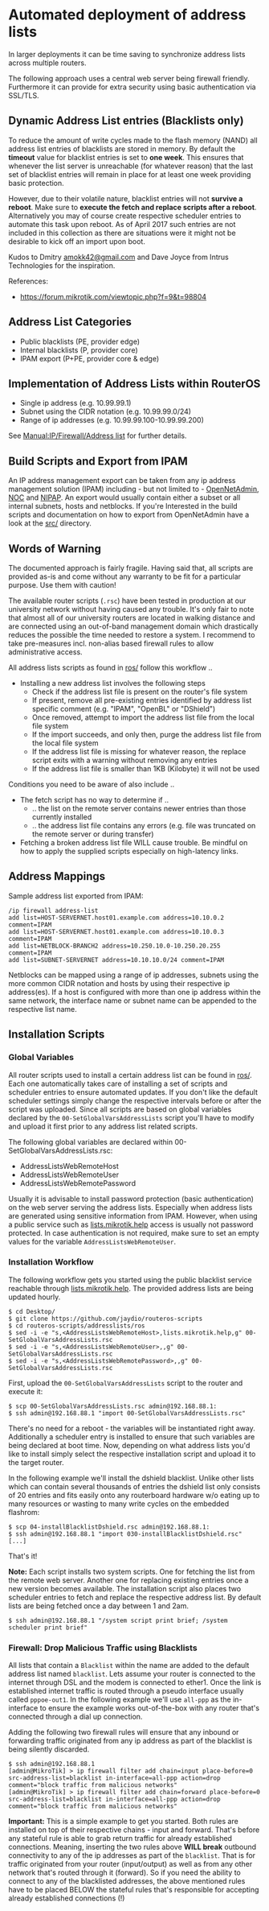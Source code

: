 # Automated deployment of address lists

In larger deployments it can be time saving to synchronize address lists across multiple routers.

The following approach uses a central web server being firewall friendly. Furthermore it can provide for extra security using basic authentication via SSL/TLS.

## Dynamic Address List entries (Blacklists only)

To reduce the amount of write cycles made to the flash memory (NAND) all address list entries of blacklists are stored in memory. By default the **timeout** value for blacklist entries is set to **one week**. This ensures that whenever the list server is unreachable (for whatever reason) that the last set of blacklist entries will remain in place for at least one week providing basic protection.

However, due to their volatile nature, blacklist entries will not **survive a reboot**. Make sure to **execute the fetch and replace scripts after a reboot**. Alternatively you may of course create respective scheduler entries to automate this task upon reboot. As of April 2017 such entries are not included in this collection as there are situations were it might not be desirable to kick off an import upon boot.

Kudos to Dmitry <amokk42@gmail.com> and Dave Joyce from Intrus Technologies for the inspiration.

References:

 * https://forum.mikrotik.com/viewtopic.php?f=9&t=98804

## Address List Categories

 * Public blacklists (PE, provider edge)
 * Internal blacklists (P, provider core)
 * IPAM export (P+PE, provider core & edge)

## Implementation of Address Lists within RouterOS

 * Single ip address (e.g. 10.99.99.1)
 * Subnet using the CIDR notation (e.g. 10.99.99.0/24)
 * Range of ip addresses (e.g. 10.99.99.100-10.99.99.200)

See [Manual:IP/Firewall/Address list](http://wiki.mikrotik.com/wiki/Manual:IP/Firewall/Address_list) for further details.

## Build Scripts and Export from IPAM

An IP address management export can be taken from any ip address management solution (IPAM) including - but not limited to - [OpenNetAdmin](http://opennetadmin.com/), [NOC](https://kb.nocproject.org/) and [NIPAP](http://spritelink.github.io/NIPAP/). An export would usually contain either a subset or all internal subnets, hosts and netblocks. If you're Interested in the build scripts and documentation on how to export from OpenNetAdmin have a look at the [src/](src/.) directory.

## Words of Warning

The documented approach is fairly fragile. Having said that, all scripts are provided as-is and come without any warranty to be fit for a particular purpose. Use them with caution!

The available router scripts (`.rsc`) have been tested in production at our university network without having caused any trouble. It's only fair to note that almost all of our university routers are located in walking distance and are connected using an out-of-band management domain which drastically reduces the possible the time needed to restore a system. I recommend to take pre-measures incl. non-alias based firewall rules to allow administrative access.

All address lists scripts as found in [ros/](ros/) follow this workflow ..

 * Installing a new address list involves the following steps
   * Check if the address list file is present on the router's file system
   * If present, remove all pre-existing entries identified by address list specific comment (e.g. "IPAM", "OpenBL" or "DShield")
   * Once removed, attempt to import the address list file from the local file system
   * If the import succeeds, and only then, purge the address list file from the local file system
   * If the address list file is missing for whatever reason, the replace script exits with a warning without removing any entries
   * If the address list file is smaller than 1KB (Kilobyte) it will not be used

Conditions you need to be aware of also include ..

 * The fetch script has no way to determine if ..
   * .. the list on the remote server contains newer entries than those currently installed
   * .. the address list file contains any errors (e.g. file was truncated on the remote server or during transfer)
 * Fetching a broken address list file WILL cause trouble. Be mindful on how to apply the supplied scripts especially on high-latency links.

## Address Mappings

Sample address list exported from IPAM:

```
/ip firewall address-list
add list=HOST-SERVERNET.host01.example.com address=10.10.0.2 comment=IPAM
add list=HOST-SERVERNET.host01.example.com address=10.10.0.3 comment=IPAM
add list=NETBLOCK-BRANCH2 address=10.250.10.0-10.250.20.255 comment=IPAM
add list=SUBNET-SERVERNET address=10.10.10.0/24 comment=IPAM
```

Netblocks can be mapped using a range of ip addresses, subnets using the more common CIDR notation and hosts by using their respective ip address(es). If a host is configured with more than one ip address within the same network, the interface name or subnet name can be appended to the respective list name.

## Installation Scripts

### Global Variables

All router scripts used to install a certain address list can be found in [ros/](ros/). Each one automatically takes care of installing a set of scripts and scheduler entries to ensure automated updates. If you don't like the default scheduler settings simply change the respective intervals before or after the script was uploaded. Since all scripts are based on global variables declared by the `00-SetGlobalVarsAddressLists` script you'll have to modify and upload it first prior to any address list related scripts.

The following global variables are declared within 00-SetGlobalVarsAddressLists.rsc:

 * AddressListsWebRemoteHost
 * AddressListsWebRemoteUser
 * AddressListsWebRemotePassword

Usually it is advisable to install password protection (basic authentication) on the web server serving the address lists. Especially when address lists are generated using sensitive information from IPAM. However, when using a public service such as [lists.mikrotik.help](https://lists.mikrotik.help) access is usually not password protected. In case authentication is not required, make sure to set an empty values for the variable `AddressListsWebRemoteUser`.

### Installation Workflow

The following workflow gets you started using the public blacklist service reachable through [lists.mikrotik.help](http://lists.mikrotik.help/). The provided address lists are being updated hourly.

```
$ cd Desktop/
$ git clone https://github.com/jaydio/routeros-scripts
$ cd routeros-scripts/addresslists/ros
$ sed -i -e "s,<AddressListsWebRemoteHost>,lists.mikrotik.help,g" 00-SetGlobalVarsAddressLists.rsc
$ sed -i -e "s,<AddressListsWebRemoteUser>,,g" 00-SetGlobalVarsAddressLists.rsc
$ sed -i -e "s,<AddressListsWebRemotePassword>,,g" 00-SetGlobalVarsAddressLists.rsc
```

First, upload the `00-SetGlobalVarsAddressLists` script to the router and execute it:

```
$ scp 00-SetGlobalVarsAddressLists.rsc admin@192.168.88.1:
$ ssh admin@192.168.88.1 "import 00-SetGlobalVarsAddressLists.rsc"
```

There's no need for a reboot - the variables will be instantiated right away. Additionally a scheduler entry is installed to ensure that such variables are being declared at boot time. Now, depending on what address lists you'd like to install simply select the respective installation script and upload it to the target router.

In the following example we'll install the dshield blacklist. Unlike other lists which can contain several thousands of entries the dshield list only consists of 20 entries and fits easily onto any routerboard hardware w/o eating up to many resources or wasting to many write cycles on the embedded flashrom:

```
$ scp 04-installBlacklistDshield.rsc admin@192.168.88.1:
$ ssh admin@192.168.88.1 "import 030-installBlacklistDshield.rsc"
[...]
```

That's it!

**Note:** Each script installs two system scripts. One for fetching the list from the remote web server. Another one for replacing existing entries once a new version becomes available. The installation script also places two scheduler entries to fetch and replace the respective address list. By default lists are being fetched once a day between 1 and 2am.

```
$ ssh admin@192.168.88.1 "/system script print brief; /system scheduler print brief"
```

### Firewall: Drop Malicious Traffic using Blacklists

All lists that contain a `Blacklist` within the name are added to the default address list named `blacklist`. Lets assume your router is connected to the internet through DSL and the modem is connected to ether1. Once the link is established internet traffic is routed through a pseudo interface usually called `pppoe-out1`. In the following example we'll use `all-ppp` as the in-interface to ensure the example works out-of-the-box with any router that's connected through a dial up connection.

Adding the following two firewall rules will ensure that any inbound or forwarding traffic originated from any ip address as part of the blacklist is being silently discarded.

```
$ ssh admin@192.168.88.1
[admin@MikroTik] > ip firewall filter add chain=input place-before=0 src-address-list=blacklist in-interface=all-ppp action=drop comment="block traffic from malicious networks"
[admin@MikroTik] > ip firewall filter add chain=forward place-before=0 src-address-list=blacklist in-interface=all-ppp action=drop comment="block traffic from malicious networks"
```

**Important:** This is a simple example to get you started. Both rules are installed on top of their respective chains - input and forward. That's before any stateful rule is able to grab return traffic for already established connections. Meaning, inserting the two rules above **WILL break** outbound connectivity to any of the ip addresses as part of the `blacklist`. That is for traffic originated from your router (input/output) as well as from any other network that's routed through it (forward). So if you need the ability to connect to any of the blacklisted addresses, the above mentioned rules have to be placed BELOW the stateful rules that's responsible for accepting already established connections (!)
